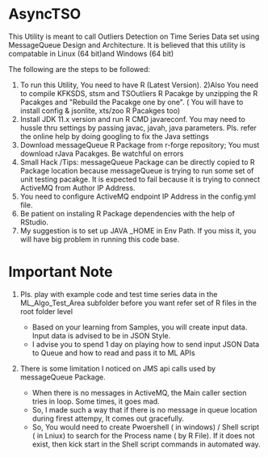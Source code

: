 # AsyncTSO
This Utility is meant to call Outliers Detection on Time Series Data set using MessageQueue Design and Architecture. It is believed that this utility is compatable in Linux (64 bit)and Windows (64 bit)

The following are the steps to be followed:
1) To run this Utility, You need to have R (Latest Version). 
2)Also You need to compile KFKSDS, stsm and TSOutliers R Pacakge by unzipping the R Pacakges and "Rebuild the Pacakge one by one". ( You will have to install config & jsonlite, xts/zoo  R Pacakges too)
3) Install JDK 11.x version and run R CMD javareconf. You may need to hussle thru settings by passing javac, javah, java parameters. Pls. refer the online help by doing googling to fix the Java settings 
4) Download messageQueue R Package from r-forge repository; You must download rJava Pacakges. Be watchful on errors
5) Small Hack /Tips: messageQueue Package can be directly copied to R Package location because messageQueue is trying to run some set of unit testing pacakge. It is expected to fail because it is trying to connect ActiveMQ from Author IP Address.
6) You need to configure ActiveMQ endpoint IP Address in the config.yml file.
7) Be patient on instaling R Package dependencies with the help of RStudio.
8) My suggestion is to set up JAVA _HOME in Env Path. If you miss it, you will have big problem in running this code base.

# Important Note

1) Pls. play with example code and test time series data in the ML_Algo_Test_Area subfolder before you want refer set of R files in the root folder level
   - Based on your learning from Samples, you will create input data. Input data is advised to be in JSON Style.
   - I advise you to spend 1 day on playing how to send input JSON Data to Queue and how to read and pass it to ML APIs

2) There is some limitation I noticed on JMS api calls used by messageQueue Package. 
   - When there is no messages in ActiveMQ, the Main caller section tries in loop. Some times, it goes mad.
   - So, I made such a way that if there is no message in queue location during firest attempy, It comes out gracefully.
   - So, You would need to create Pwoershell ( in windows) / Shell script ( in Lniux) to search for the Process name ( by R File). If it does not exist, then kick start in the Shell script commands in automated way.

